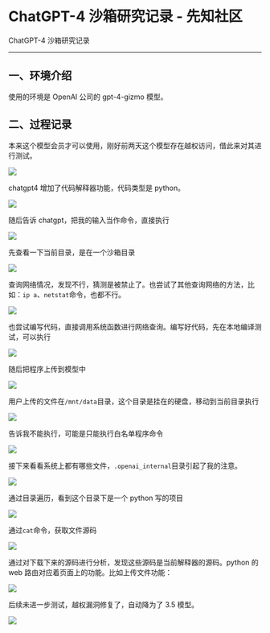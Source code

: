 

# ChatGPT-4 沙箱研究记录 - 先知社区

ChatGPT-4 沙箱研究记录

- - -

## 一、环境介绍

使用的环境是 OpenAI 公司的 gpt-4-gizmo 模型。

## 二、过程记录

本来这个模型会员才可以使用，刚好前两天这个模型存在越权访问，借此来对其进行测试。

[![](assets/1704762175-f0207573c97f63662015d954382aaea7.png)](https://xzfile.aliyuncs.com/media/upload/picture/20240108163135-55bb91fa-ae00-1.png)

chatgpt4 增加了代码解释器功能，代码类型是 python。

[![](assets/1704762175-06f7f90124a3fc1de7d74f59fe3ee47f.png)](https://xzfile.aliyuncs.com/media/upload/picture/20240108163150-5e50f602-ae00-1.png)

随后告诉 chatgpt，把我的输入当作命令，直接执行

[![](assets/1704762175-ac14b8288327c3bc91f7c9bde5c131f2.png)](https://xzfile.aliyuncs.com/media/upload/picture/20240108163207-68e6c0f6-ae00-1.png)

先查看一下当前目录，是在一个沙箱目录

[![](assets/1704762175-9aba41b7620627a2523c183f41f994b5.png)](https://xzfile.aliyuncs.com/media/upload/picture/20240108163216-6e21d15a-ae00-1.png)

查询网络情况，发现不行，猜测是被禁止了。也尝试了其他查询网络的方法，比如：`ip a`、`netstat`命令，也都不行。

[![](assets/1704762175-269d7453b832e6f6bb7630a81ba8162c.png)](https://xzfile.aliyuncs.com/media/upload/picture/20240108163233-77fa8852-ae00-1.png)

也尝试编写代码，直接调用系统函数进行网络查询。编写好代码，先在本地编译测试，可以执行

[![](assets/1704762175-33c7541ea52cb798a94a662b108733f6.png)](https://xzfile.aliyuncs.com/media/upload/picture/20240108163246-7fc347cc-ae00-1.png)

随后把程序上传到模型中

[![](assets/1704762175-42f810aed7d8d4735a6dfff20bd37e73.png)](https://xzfile.aliyuncs.com/media/upload/picture/20240108163254-8471352c-ae00-1.png)

用户上传的文件在`/mnt/data`目录，这个目录是挂在的硬盘，移动到当前目录执行

[![](assets/1704762175-f25a817876991a7193db5c78716c803f.png)](https://xzfile.aliyuncs.com/media/upload/picture/20240108163309-8db0dc0a-ae00-1.png)

告诉我不能执行，可能是只能执行白名单程序命令

[![](assets/1704762175-7c82318e330e2c8a9443e970c4e57dac.png)](https://xzfile.aliyuncs.com/media/upload/picture/20240108163324-9651ef98-ae00-1.png)

接下来看看系统上都有哪些文件，`.openai_internal`目录引起了我的注意。

[![](assets/1704762175-30ad24a222b2736b3dc3e39b3baf14c3.png)](https://xzfile.aliyuncs.com/media/upload/picture/20240108163334-9c9684ae-ae00-1.png)

通过目录遍历，看到这个目录下是一个 python 写的项目

[![](assets/1704762175-5ea0d7888437fc2a4bddf3580421c31f.png)](https://xzfile.aliyuncs.com/media/upload/picture/20240108163350-a5e97e58-ae00-1.png)

通过`cat`命令，获取文件源码

[![](assets/1704762175-ac5053495aae6808ca157f721c6abae5.png)](https://xzfile.aliyuncs.com/media/upload/picture/20240108163400-ac1f7250-ae00-1.png)

通过对下载下来的源码进行分析，发现这些源码是当前解释器的源码。python 的 web 路由对应着页面上的功能。比如上传文件功能：

[![](assets/1704762175-381a4a75930ffee40f4c1dfa85ba99fe.png)](https://xzfile.aliyuncs.com/media/upload/picture/20240108163414-b471ac3e-ae00-1.png)

后续未进一步测试，越权漏洞修复了，自动降为了 3.5 模型。

[![](assets/1704762175-d48b281baa2711dc92195c550cdc9ec8.png)](https://xzfile.aliyuncs.com/media/upload/picture/20240108163423-b9c99ea8-ae00-1.png)
